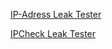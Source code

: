 
[IP-Adress Leak Tester](https://www.ip-adress.com/)

[IPCheck Leak Tester](http://ip-check.info/?lang=en)
